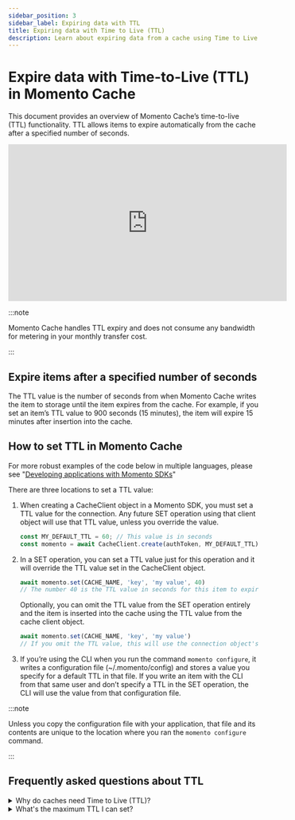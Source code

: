 ```yaml
---
sidebar_position: 3
sidebar_label: Expiring data with TTL
title: Expiring data with Time to Live (TTL)
description: Learn about expiring data from a cache using Time to Live (TTL) in Momento Cache
---
```


# Expire data with Time-to-Live (TTL) in Momento Cache

This document provides an overview of Momento Cache’s time-to-live (TTL) functionality. TTL allows items to expire automatically from the cache after a specified number of seconds.

<iframe width="560" height="315" src="https://www.youtube.com/embed/FDmk6RP8-b0" title="YouTube video player" frameborder="0" allow="accelerometer; autoplay; clipboard-write; encrypted-media; gyroscope; picture-in-picture; web-share" allowfullscreen></iframe>

:::note

Momento Cache handles TTL expiry and does not consume any bandwidth for metering in your monthly transfer cost.

:::

## Expire items after a specified number of seconds
The TTL value is the number of seconds from when Momento Cache writes the item to storage until the item expires from the cache. For example, if you set an item’s TTL value to 900 seconds (15 minutes), the item will expire 15 minutes after insertion into the cache.

## How to set TTL in Momento Cache

For more robust examples of the code below in multiple languages, please see "[Developing applications with Momento SDKs](./../../develop)"

There are three locations to set a TTL value:
1. When creating a CacheClient object in a Momento SDK, you must set a TTL value for the connection. Any future SET operation using that client object will use that TTL value, unless you override the value.

    ```javascript
    const MY_DEFAULT_TTL = 60; // This value is in seconds
    const momento = await CacheClient.create(authToken, MY_DEFAULT_TTL);
    ```

2. In a SET operation, you can set a TTL value just for this operation and it will override the TTL value set in the CacheClient object.

    ```javascript
    await momento.set(CACHE_NAME, 'key', 'my value', 40)
    // The number 40 is the TTL value in seconds for this item to expire and overrides the connection object's value.
    ```

    Optionally, you can omit the TTL value from the SET operation entirely and the item is inserted into the cache using the TTL value from the cache client object.

    ```javascript
    await momento.set(CACHE_NAME, 'key', 'my value')
    // If you omit the TTL value, this will use the connection object's value.
    ```

3. If you’re using the CLI when you run the command `momento configure`, it writes a configuration file (~/.momento/config) and stores a value you specify for a default TTL in that file. If you write an item with the CLI from that same user and don’t specify a TTL in the SET operation, the CLI will use the value from that configuration file.

:::note

Unless you copy the configuration file with your application, that file and its contents are unique to the location where you ran the `momento configure` command.

:::

## Frequently asked questions about TTL

<details>
  <summary>Why do caches need Time to Live (TTL)?</summary>

Usually, a cache entry is not the definitive source of a piece of data. Rather, a cache entry is a faster, cheaper, and less durable way to store a piece of data, whether it's an individual record from a different database, some aggregated or computed information from multiple records or sources, or even a resource from an external, third-party application. Using a cache helps to improve latency or reduce load on a dependency in our application. In using a cache, we're anticipating that our cache entry will be requested by another client soon.

And yet, most caches don't hold onto all of their entries forever. Partly, this is a function of data staleness. The data you have stored in a cache entry may be changed over time, in which case you want a client to retrieve something fresher than the cached entry. If you have strict requirements around data consistency, you may need to directly update or remove a cache entry whenever its underlying data changes. In other situations, you may be fine serving potentially stale data for a time, while still expiring it regularly to ensure some amount of freshness.

A second consideration is simple resource constraints. Caches usually hold their data in RAM, and RAM is a scarce resource. If you never expire entries from your cache, you may find your RAM full when you try to cache new items. Your cache could reject the new entry or, more likely, choose to evict items based on a predetermined eviction algorithm.

Most caches were built for a pre-cloud world and thus require you to pre-provision specific amounts of memory available for your cache. For these caches, proper TTL management is critical as overfilling your cache can result in availability issues or cache evictions in ways you don't prefer.

In contrast, Momento is designed for the elasticity of the modern cloud. You don't need to pre-provision your cache size -- your Momento cache automatically expands and contracts based on the operations you perform against it. In the normal course of operations, Momento will not evict items based on a lack of available memory.

That being said, you should still use TTL on items in your Momento cache to avoid cache staleness and to reduce costs. Let's see how to use TTL with Momento's SimpleCache.
</details>

<details>
  <summary>What's the maximum TTL I can set?</summary>
By default, the limit you can set the TTL for an item is 24 hours. If you need to have data in the cache beyond that time, please <a href="mailto:support@momentohq.com">contact Momento Support</a>.
</details>
